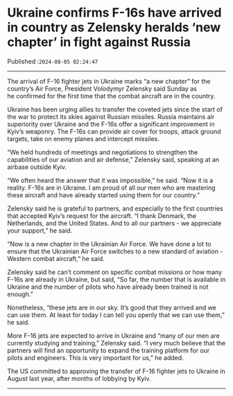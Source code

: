 # Ukraine confirms F-16s have arrived in country as Zelensky heralds ‘new chapter’ in fight against Russia

Published :`2024-08-05 02:24:47`

---

The arrival of F-16 fighter jets in Ukraine marks “a new chapter” for the country’s Air Force, President Volodymyr Zelensky said Sunday as he confirmed for the first time that the combat aircraft are in the country.

Ukraine has been urging allies to transfer the coveted jets since the start of the war to protect its skies against Russian missiles. Russia maintains air superiority over Ukraine and the F-16s offer a significant improvement in Kyiv’s weaponry. The F-16s can provide air cover for troops, attack ground targets, take on enemy planes and intercept missiles.

“We held hundreds of meetings and negotiations to strengthen the capabilities of our aviation and air defense,” Zelensky said, speaking at an airbase outside Kyiv.

“We often heard the answer that it was impossible,” he said. “Now it is a reality. F-16s are in Ukraine. I am proud of all our men who are mastering these aircraft and have already started using them for our country.”

Zelensky said he is grateful to partners, and especially to the first countries that accepted Kyiv’s request for the aircraft. “I thank Denmark, the Netherlands, and the United States. And to all our partners - we appreciate your support,” he said.

“Now is a new chapter in the Ukrainian Air Force. We have done a lot to ensure that the Ukrainian Air Force switches to a new standard of aviation - Western combat aircraft,” he said.

Zelensky said he can’t comment on specific combat missions or how many F-16s are already in Ukraine, but said, “So far, the number that is available in Ukraine and the number of pilots who have already been trained is not enough.”

Nonetheless, “these jets are in our sky. It’s good that they arrived and we can use them. At least for today I can tell you openly that we can use them,” he said.

More F-16 jets are expected to arrive in Ukraine and “many of our men are currently studying and training,” Zelensky said. “I very much believe that the partners will find an opportunity to expand the training platform for our pilots and engineers. This is very important for us,” he added.

The US committed to approving the transfer of F-16 fighter jets to Ukraine in August last year, after months of lobbying by Kyiv.

---

